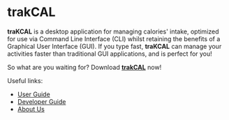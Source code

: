 # trakCAL

**traKCAL** is a desktop application for managing calories' intake, optimized for use via Command Line Interface (CLI) whilst retaining the benefits of a Graphical User Interface (GUI). 
If you type fast, **traKCAL** can manage your activities faster than traditional GUI applications, and is perfect for you!

So what are you waiting for? Download [**trakCAL**](https://github.com/AY2021S1-CS2113T-T09-4/tp/releases/tag/v2.0) now!


Useful links:
* [User Guide](UserGuide.md)
* [Developer Guide](DeveloperGuide.md)
* [About Us](AboutUs.md)
